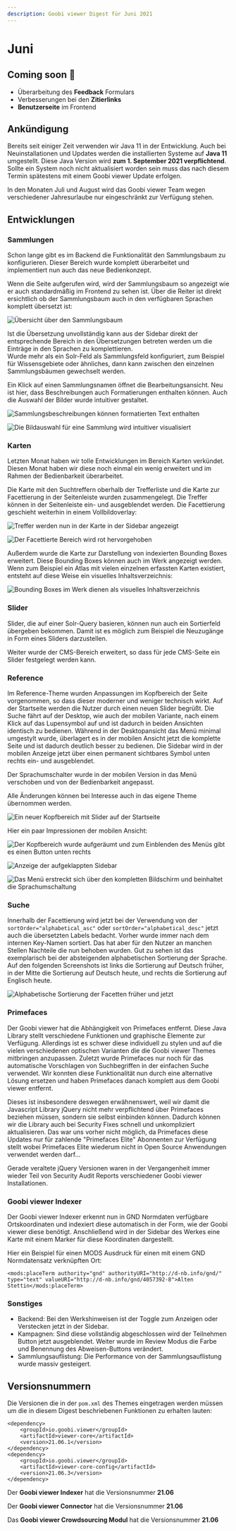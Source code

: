 ```yaml
---
description: Goobi viewer Digest für Juni 2021
---
```


# Juni

## **C**oming soon 🚀

* Überarbeitung des **Feedback** Formulars
* Verbesserungen bei den **Zitierlinks**
* **Benutzerseite** im Frontend

## Ankündigung

Bereits seit einiger Zeit verwenden wir Java 11 in der Entwicklung. Auch bei Neuinstallationen und Updates werden die installierten Systeme auf **Java 11** umgestellt. Diese Java Version wird **zum 1. September 2021 verpflichtend**. Sollte ein System noch nicht aktualisiert worden sein muss das nach diesem Termin spätestens mit einem Goobi viewer Update erfolgen.

In den Monaten Juli und August wird das Goobi viewer Team wegen verschiedener Jahresurlaube nur eingeschränkt zur Verfügung stehen.

## Entwicklungen

### Sammlungen

Schon lange gibt es im Backend die Funktionalität den Sammlungsbaum zu konfigurieren. Dieser Bereich wurde komplett überarbeitet und implementiert nun auch das neue Bedienkonzept. 

Wenn die Seite aufgerufen wird, wird der Sammlungsbaum so angezeigt wie er auch standardmäßig im Frontend zu sehen ist. Über die Reiter ist direkt ersichtlich ob der Sammlungsbaum auch in den verfügbaren Sprachen komplett übersetzt ist:

![&#xDC;bersicht &#xFC;ber den Sammlungsbaum](../.gitbook/assets/21.06_de_collections_overview.png)

Ist die Übersetzung unvollständig kann aus der Sidebar direkt der entsprechende Bereich in den Übersetzungen betreten werden um die Einträge in den Sprachen zu komplettieren.   
Wurde mehr als ein Solr-Feld als Sammlungsfeld konfiguriert, zum Beispiel für Wissensgebiete oder ähnliches, dann kann zwischen den einzelnen Sammlungsbäumen gewechselt werden.

Ein Klick auf einen Sammlungsnamen öffnet die Bearbeitungsansicht. Neu ist hier, dass Beschreibungen auch Formatierungen enthalten können. Auch die Auswahl der Bilder wurde intuitiver gestaltet. 

![Sammlungsbeschreibungen k&#xF6;nnen formatierten Text enthalten](../.gitbook/assets/21.06_de_collections_edit_top.png)

![Die Bildauswahl f&#xFC;r eine Sammlung wird intuitiver visualisiert](../.gitbook/assets/21.06_de_collections_edit_bottom.png)

### Karten

Letzten Monat haben wir tolle Entwicklungen im Bereich Karten verkündet. Diesen Monat haben wir diese noch einmal ein wenig erweitert und im Rahmen der Bedienbarkeit überarbeitet.

Die Karte mit den Suchtreffern oberhalb der Trefferliste und die Karte zur Facettierung in der Seitenleiste wurden zusammengelegt. Die Treffer können in der Seitenleiste ein- und ausgeblendet werden. Die Facettierung geschieht weiterhin in einem Vollbildoverlay:

![Treffer werden nun in der Karte in der Sidebar angezeigt](../.gitbook/assets/21.06_de_search_maps.png)

![Der Facettierte Bereich wird rot hervorgehoben](../.gitbook/assets/21.06_de_search_maps_facetting.png)

Außerdem wurde die Karte zur Darstellung von indexierten Bounding Boxes erweitert. Diese Bounding Boxes können auch im Werk angezeigt werden. Wenn zum Beispiel ein Atlas mit vielen einzelnen erfassten Karten existiert, entsteht auf diese Weise ein visuelles Inhaltsverzeichnis:

![Bounding Boxes im Werk dienen als visuelles Inhaltsverzeichnis](../.gitbook/assets/21.06_de_maps_record.png)

### Slider

Slider, die auf einer Solr-Query basieren, können nun auch ein Sortierfeld übergeben bekommen. Damit ist es möglich zum Beispiel die Neuzugänge in Form eines Sliders darzustellen.

Weiter wurde der CMS-Bereich erweitert, so dass für jede CMS-Seite ein Slider festgelegt werden kann.

### Reference

Im Reference-Theme wurden Anpassungen im Kopfbereich der Seite vorgenommen, so dass dieser moderner und weniger technisch wirkt. Auf der Startseite werden die Nutzer durch einen neuen Slider begrüßt. Die Suche fährt auf der Desktop, wie auch der mobilen Variante, nach einem Klick auf das Lupensymbol auf und ist dadurch in beiden Ansichten identisch zu bedienen. Während in der Desktopansicht das Menü minimal umgestylt wurde, überlagert es in der mobilen Ansicht jetzt die komplette Seite und ist dadurch deutlich besser zu bedienen. Die Sidebar wird in der mobilen Anzeige jetzt über einen permanent sichtbares Symbol unten rechts ein- und ausgeblendet.

Der Sprachumschalter wurde in der mobilen Version in das Menü verschoben und von der Bedienbarkeit angepasst.

Alle Änderungen können bei Interesse auch in das eigene Theme übernommen werden. 

![Ein neuer Kopfbereich mit Slider auf der Startseite](../.gitbook/assets/21.06_de_start.png)

Hier ein paar Impressionen der mobilen Ansicht:

![Der Kopfbereich wurde aufger&#xE4;umt und zum Einblenden des Men&#xFC;s gibt es einen Button unten rechts](../.gitbook/assets/21.06_de_start_mobile.png)

![Anzeige der aufgeklappten Sidebar](../.gitbook/assets/21.06_de_start_mobile_sidebar.png)

![Das Men&#xFC; erstreckt sich &#xFC;ber den kompletten Bildschirm und beinhaltet die Sprachumschaltung](../.gitbook/assets/21.06_de_start_mobile_menu.png)

### Suche

Innerhalb der Facettierung wird jetzt bei der Verwendung von der `sortOrder="alphabetical_asc"` oder `sortOrder="alphabetical_desc"` jetzt auch die übersetzten Labels bedacht. Vorher wurde immer nach dem internen Key-Namen sortiert. Das hat aber für den Nutzer an manchen Stellen Nachteile die nun behoben wurden. Gut zu sehen ist das exemplarisch bei der absteigenden alphabetischen Sortierung der Sprache. Auf den folgenden Screenshots ist links die Sortierung auf Deutsch früher, in der Mitte die Sortierung auf Deutsch heute, und rechts die Sortierung auf Englisch heute.

![Alphabetische Sortierung der Facetten fr&#xFC;her und jetzt](../.gitbook/assets/21.06_de+en_facetsorting.png)

### Primefaces

Der Goobi viewer hat die Abhängigkeit von Primefaces entfernt. Diese Java Library stellt verschiedene Funktionen und graphische Elemente zur Verfügung. Allerdings ist es schwer diese individuell zu stylen und auf die vielen verschiedenen optischen Varianten die die Goobi viewer Themes mitbringen anzupassen. Zuletzt wurde Primefaces nur noch für das automatische Vorschlagen von Suchbegriffen in der einfachen Suche verwendet. Wir konnten diese Funktionalität nun durch eine alternative Lösung ersetzen und haben Primefaces danach komplett aus dem Goobi viewer entfernt.

Dieses ist insbesondere deswegen erwähnenswert,  weil wir damit die Javascript Library jQuery nicht mehr verpflichtend über Primefaces beziehen müssen, sondern sie selbst einbinden können. Dadurch können wir die Library auch bei Security Fixes schnell und unkompliziert aktualisieren. Das war uns vorher nicht möglich, da Primefaces diese Updates nur für zahlende "Primefaces Elite" Abonnenten zur Verfügung stellt wobei Primefaces Elite wiederum nicht in Open Source Anwendungen verwendet werden darf...

Gerade veraltete jQuery Versionen waren in der Vergangenheit immer wieder Teil von Security Audit Reports verschiedener Goobi viewer Installationen.

### Goobi viewer Indexer

Der Goobi viewer Indexer erkennt nun in GND Normdaten verfügbare Ortskoordinaten und indexiert diese automatisch in der Form, wie der Goobi viewer diese benötigt. Anschließend wird in der Sidebar des Werkes eine Karte mit einem Marker für diese Koordinaten dargestellt.

Hier ein Beispiel für einen MODS Ausdruck für einen mit einem GND Normdatensatz verknüpften Ort:

```markup
<mods:placeTerm authority="gnd" authorityURI="http://d-nb.info/gnd/" type="text" valueURI="http://d-nb.info/gnd/4057392-8">Alten Stettin</mods:placeTerm>
```

### Sonstiges

* Backend: Bei den Werkshinweisen ist der Toggle zum Anzeigen oder Verstecken jetzt in der Sidebar.
* Kampagnen: Sind diese vollständig abgeschlossen wird der Teilnehmen Button jetzt ausgeblendet. Weiter wurde im Review Modus die Farbe und Benennung des Abweisen-Buttons verändert.
* Sammlungsauflistung: Die Performance von der Sammlungsauflistung wurde massiv gesteigert.

## Versionsnummern

Die Versionen die in der `pom.xml` des Themes eingetragen werden müssen um die in diesem Digest beschriebenen Funktionen zu erhalten lauten:

```markup
<dependency>
    <groupId>io.goobi.viewer</groupId>
    <artifactId>viewer-core</artifactId>
    <version>21.06.1</version>
</dependency>
<dependency>
    <groupId>io.goobi.viewer</groupId>
    <artifactId>viewer-core-config</artifactId>
    <version>21.06.3</version>
</dependency>
```

Der **Goobi viewer Indexer** hat die Versionsnummer **21.06**

Der **Goobi viewer Connector** hat die Versionsnummer **21.06**

Das **Goobi viewer Crowdsourcing Modul** hat die Versionsnummer **21.06**

